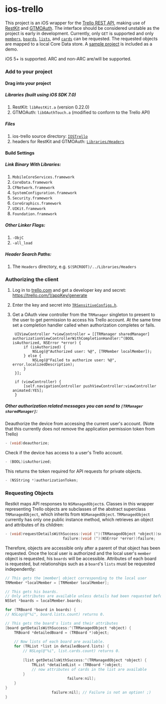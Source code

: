ios-trello
==========

This project is an iOS wrapper for the [Trello REST API](https://trello.com/docs/index.html), making use of [RestKit](http://restkit.org/) and [GTMOAuth](http://code.google.com/p/gtm-oauth/). The interface should be considered unstable as the project is early in development. Currently, only `GET` is supported and only
[`members`](https://trello.com/docs/api/member/index.html), 
[`boards`](https://trello.com/docs/api/board/index.html), 
[`lists`](https://trello.com/docs/api/list/index.html), and 
[`cards`](https://trello.com/docs/api/card/index.html) 
can be requested. The requested objects are mapped to a local Core Data store. A [sample project](https://github.com/ykjchen/ios-trello/tree/master/SampleProject) is included as a demo.

iOS 5+ is supported. ARC and non-ARC are/will be supported.

### Add to your project

#### Drag into your project
##### Libraries (built using iOS SDK 7.0)
1. RestKit: `libRestKit.a` (version 0.22.0)
2. GTMOAuth: `libOAuthTouch.a` (modified to conform to the Trello API)

##### Files
1. ios-trello source directory: [`IOSTrello`](https://github.com/ykjchen/ios-trello/tree/master/IOSTrello)
2. headers for RestKit and GTMOAuth: [`Libraries/Headers`](https://github.com/ykjchen/ios-trello/tree/master/Libraries/Headers)

#### Build Settings
##### Link  Binary With Libraries:
1. `MobileCoreServices.framework`  
2. `CoreData.framework`  
3. `CFNetwork.framework`  
4. `SystemConfiguration.framework`  
5. `Security.framework`  
6. `CoreGraphics.framework`  
7. `UIKit.framework`  
8. `Foundation.framework`  

##### Other Linker Flags:
1. `-ObjC`  
2. `-all_load`  

##### Header Search Paths:
1. The `Headers` directory, e.g. `$(SRCROOT)/../Libraries/Headers`  

### Authorizing the client

1. Log in to [trello.com](https://trello.com) and get a developer key and secret: https://trello.com/1/appKey/generate
2. Enter the key and secret into [`TRSensitiveConfigs.h`](https://github.com/ykjchen/ios-trello/blob/master/IOSTrello/Resources/TRSensitiveConfigs.h).
3. Get a OAuth view controller from the `TRManager` singleton to present to the user to get permission to access his Trello account. At the same time set a completion handler called when authorization completes or fails.
        
        UIViewController *viewController = [[TRManager sharedManager] authorizationViewControllerWithCompletionHandler:^(BOOL isAuthorized, NSError *error) {
            if (isAuthorized) {
                NSLog(@"Authorized user: %@", [TRMember localMember]);
            } else {
                NSLog(@"Failed to authorize user: %@", error.localizedDescription);
            }
        }];
    
        if (viewController) {
            [self.navigationController pushViewController:viewController animated:YES];
        }
 
##### Other authorization related messages you can send to `[TRManager sharedManager]`:

Deauthorize the device from accessing the current user's account.
(Note that this currently does not remove the application permission token from Trello)

```objective-c
- (void)deauthorize;
```

Check if the device has access to a user's Trello account.
    
```objective-c
- (BOOL)isAuthorized;
```

This returns the token required for API requests for private objects.
    
```objective-c
- (NSString *)authorizationToken;
```

### Requesting Objects

Restkit maps API responses to `NSManagedObject`s. Classes in this wrapper representing Trello objects are subclasses of the abstract superclass `TRManagedObject`, which inherits from `NSManagedObject`. `TRManagedObject` currently has only one public instance method, which retrieves an object and attributes of its children:

```objective-c
- (void)requestDetailsWithSuccess:(void (^)(TRManagedObject *object))success
                          failure:(void (^)(NSError *error))failure;
```

Therefore, objects are accessible only after a parent of that object has been requested. Once the local user is authorized and the local user's `member` object is requested, his `boards` will be accessible. Attributes of each board is requested, but relationships such as a `board`'s `lists` must be requested independently:

```objective-c
// This gets the |member| object corresponding to the local user
TRMember *localMember = [TRMember localMember];

// This gets his boards.
// Only attributes are available unless details had been requested before.
NSSet *boards = localMember.boards;

for (TRBoard *board in boards) {
// NSLog(@"%i", board.lists.count) returns 0.

// This gets the board's lists and their attributes
[board getDetailsWithSuccess:^(TRManagedObject *object) {
    TRBoard *detailedBoard = (TRBoard *)object;
    
    // Now lists of each board are available.
    for (TRList *list in detailedBoard.lists) {
        // NSLog(@"%i", list.cards.count) returns 0.
    
        [list getDetailsWithSuccess:^(TRManagedObject *object) {
            TRList *detailedList = (TRBoard *)object;
            // now attributes of cards in the list are available
        }
                            failure:nil];
    }
}
                     failure:nil]; // Failure is not an option! ;)
}
```
    

